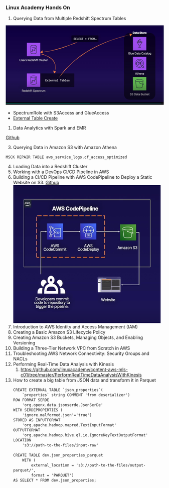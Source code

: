 ### Linux Academy Hands On
1. Querying Data from Multiple Redshift Spectrum Tables

![Redshift Spectrum Flow](images/redshift-spectrum-flow.png)

- SpectrumRole with S3Access and GlueAccess
- [External Table Create](https://github.com/linuxacademy/Content-AWS-Certified-Data-Analytics---Speciality/blob/master/Lab_Assets/querying_data_from_multiple_redshift_spectrum_tables/solution.sql)
1. Data Analytics with Spark and EMR

[Github](https://github.com/linuxacademy/Content-AWS-Certified-Data-Analytics---Speciality/tree/master/Data_Analytics_with_Spark_and_EMR)

3. Querying Data in Amazon S3 with Amazon Athena
```
MSCK REPAIR TABLE aws_service_logs.cf_access_optimized
```

4. Loading Data into a Redshift Cluster
5. Working with a DevOps CI/CD Pipeline in AWS
6. Building a CI/CD Pipeline with AWS CodePipeline to Deploy a Static Website on S3. [Github](https://github.com/natonic/Developer-Tools-Deep-Dive/tree/master/Labs/PipelineToStaticS3)
![Code Pipeline](images/code_pipeline_s3.png)
7. Introduction to AWS Identity and Access Management (IAM)
8. Creating a Basic Amazon S3 Lifecycle Policy
9. Creating Amazon S3 Buckets, Managing Objects, and Enabling Versioning
10. Building a Three-Tier Network VPC from Scratch in AWS
11. Troubleshooting AWS Network Connectivity: Security Groups and NACLs
12. Performing Real-Time Data Analysis with Kinesis
    1. https://github.com/linuxacademy/content-aws-mls-c01/tree/master/PerformRealTimeDataAnalysisWithKinesis
13. How to create a big table from JSON data and transform it in Parquet
    ```
    CREATE EXTERNAL TABLE `json_properties`(
        `properties` string COMMENT 'from deserializer')
    ROW FORMAT SERDE 
        'org.openx.data.jsonserde.JsonSerDe' 
    WITH SERDEPROPERTIES ( 
        'ignore.malformed.json'='true') 
    STORED AS INPUTFORMAT 
        'org.apache.hadoop.mapred.TextInputFormat' 
    OUTPUTFORMAT 
        'org.apache.hadoop.hive.ql.io.IgnoreKeyTextOutputFormat'
    LOCATION
        's3://path-to-the-files/input-raw'

    CREATE TABLE dev.json_properties_parquet
        WITH (
            external_location = 's3://path-to-the-files/output-parquet/',
            format = 'PARQUET')
    AS SELECT * FROM dev.json_properties;
    ```

